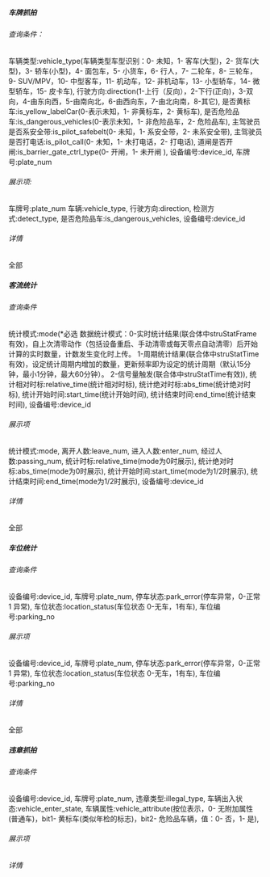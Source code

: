 ##### 车牌抓拍
###### 查询条件：
车辆类型:vehicle_type(车辆类型车型识别：0- 未知，1- 客车(大型)，2- 货车(大型)，3- 轿车(小型)，4- 面包车，5- 小货车，6- 行人，7- 二轮车，8- 三轮车，9- SUV/MPV，10- 中型客车，11- 机动车，12- 非机动车，13- 小型轿车，14- 微型轿车，15- 皮卡车),
行驶方向:direction(1-上行（反向），2-下行(正向)，3-双向，4-由东向西，5-由南向北，6-由西向东，7-由北向南，8-其它),
是否黄标车:is_yellow_labelCar(0-表示未知，1- 非黄标车，2- 黄标车),
是否危险品车:is_dangerous_vehicles(0-表示未知，1- 非危险品车，2- 危险品车),
主驾驶员是否系安全带:is_pilot_safebelt(0- 未知，1- 系安全带，2- 未系安全带),
主驾驶员是否打电话:is_pilot_call(0- 未知，1- 未打电话，2- 打电话),
道闸是否开闸:is_barrier_gate_ctrl_type(0- 开闸，1- 未开闸 ),
设备编号:device_id,
车牌号:plate_num
###### 展示项:
车牌号:plate_num
车辆:vehicle_type,
行驶方向:direction,
检测方式:detect_type,
是否危险品车:is_dangerous_vehicles,
设备编号:device_id
###### 详情
全部

##### 客流统计
###### 查询条件
统计模式:mode(*必选 数据统计模式：0-实时统计结果(联合体中struStatFrame有效)，自上次清零动作（包括设备重启、手动清零或每天零点自动清零）后开始计算的实时数量，计数发生变化时上传。        1-周期统计结果(联合体中struStatTime有效)，设定统计周期内增加的数量，更新频率即为设定的统计周期（默认15分钟，最小1分钟，最大60分钟）。 2-信号量触发(联合体中struStatTime有效)),
统计相对时标:relative_time(统计相对时标),
统计绝对时标:abs_time(统计绝对时标),
统计开始时间:start_time(统计开始时间),
统计结束时间:end_time(统计结束时间),
设备编号:device_id
###### 展示项
统计模式:mode,
离开人数:leave_num,
进入人数:enter_num,
经过人数:passing_num,
统计时标:relative_time(mode为0时展示),
统计绝对时标:abs_time(mode为0时展示),
统计开始时间:start_time(mode为1/2时展示),
统计结束时间:end_time(mode为1/2时展示),
设备编号:device_id
###### 详情
全部

##### 车位统计
###### 查询条件
设备编号:device_id,
车牌号:plate_num,
停车状态:park_error(停车异常，0-正常 1 异常),
车位状态:location_status(车位状态 0-无车，1有车),
车位编号:parking_no
###### 展示项
设备编号:device_id,
车牌号:plate_num,
停车状态:park_error(停车异常，0-正常 1 异常),
车位状态:location_status(车位状态 0-无车，1有车),
车位编号:parking_no
###### 详情
全部

##### 违章抓拍
###### 查询条件
设备编号:device_id,
车牌号:plate_num,
违章类型:illegal_type,
车辆出入状态:vehicle_enter_state,
车辆属性:vehicle_attribute(按位表示，0- 无附加属性(普通车)，bit1- 黄标车(类似年检的标志)，bit2- 危险品车辆，值：0- 否，1- 是),

###### 展示项
###### 详情

